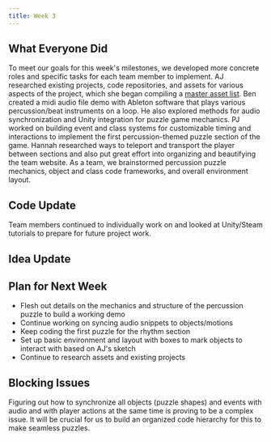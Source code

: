 ```yaml
---
title: Week 3
---
```


## What Everyone Did
To meet our goals for this week's milestones, we developed more concrete roles and specific tasks for each team member to implement. AJ researched existing projects, code repositories, and assets for various aspects of the project, which she began compiling
a [master asset list](https://docs.google.com/document/d/1_3IYWaWWG4hmq9tFfhHMzJMrd16TxXhU1g3Dy5EdnlQ). Ben created a midi audio file demo with Ableton software that plays various percussion/beat instruments on a loop. He also explored methods for audio synchronization and Unity integration for puzzle game mechanics.
PJ worked on building event and class systems for customizable timing and interactions to implement the first percussion-themed puzzle section of the game. Hannah researched ways to teleport and transport the player between sections and also put great effort into organizing and beautifying the team website.
As a team, we brainstormed percussion puzzle mechanics, object and class code frameworks, and overall environment layout.

## Code Update
Team members continued to individually work on and looked at Unity/Steam tutorials to prepare for future project work. 

## Idea Update


## Plan for Next Week
* Flesh out details on the mechanics and structure of the percussion puzzle to build a working demo
* Continue working on syncing audio snippets to objects/motions
* Keep coding the first puzzle for the rhythm section
* Set up basic environment and layout with boxes to mark objects to interact with based on AJ's sketch
* Continue to research assets and existing projects

## Blocking Issues
Figuring out how to synchronize all objects (puzzle shapes) and events with audio and with player actions at the same time is proving to be a complex issue.
It will be crucial for us to build an organized code hierarchy for this to make seamless puzzles.
